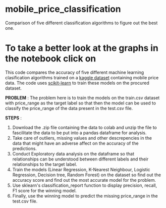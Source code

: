 # mobile_price_classification
Comparison of five different classification algorithms to figure out the best one.
# To take a better look at the graphs in the notebook click on 
This code compares the accuracy of five different machine learning clasification algorithms trained on a [kaggle dataset](https://www.kaggle.com/iabhishekofficial/mobile-price-classification#test.csv) containing mobile price data. The code uses [scikit-learn](https://scikit-learn.org/stable/auto_examples/classification/plot_classifier_comparison.html) to train these models on the procured dataset. 

**PROBLEM** : The problem here is to train the models on the train.csv dataset with price_range as the target label so that then the model can be used to classify the price_range of the data present in the test.csv file. 

**STEPS** : 
1. Download the .zip file containing the data to colab and unzip the file to fascilitate the data to be put into a pandas dataframe for analysis.
2. Take care of outliers, missing values and other descrepencies in the data that might have an adverse affect on the accuracy of the predictions.
3. Conduct Exploratory data analysis on the dataframe so that relationships can be understood between different labels and their relationships to the target label.
4. Train the models (Linear Regression, K-Nearest Neighbour, Logistic Regression, Decision tree, Random Forest) on the dataset so find out the accuracy score and find out the most accurate model for the problem.
5.  Use sklearn's classification_report function to display precision, recall, F1 score for the winning model.
6. Finally, use the winning model to predict the missing price_range in the test.csv file.
